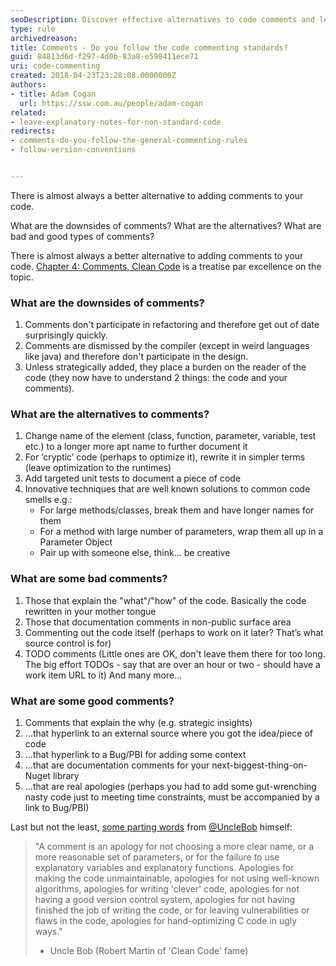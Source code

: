```yaml
---
seoDescription: Discover effective alternatives to code comments and learn how to write cleaner, maintainable code with insights from Clean Code and Robert Martin (Uncle Bob).
type: rule
archivedreason: 
title: Comments - Do you follow the code commenting standards?
guid: 84813d6d-f297-4d0b-83a8-e598411ece71
uri: code-commenting
created: 2018-04-23T23:28:08.0000000Z
authors:
- title: Adam Cogan
  url: https://ssw.com.au/people/adam-cogan
related:
- leave-explanatory-notes-for-non-standard-code
redirects:
- comments-do-you-follow-the-general-commenting-rules
- follow-version-conventions


---
```


There is almost always a better alternative to adding comments to your code.

What are the downsides of comments? What are the alternatives? What are bad and good types of comments?

<!--endintro-->

There is almost always a better alternative to adding comments to your code. [Chapter 4: Comments, Clean Code](https://www.amazon.ca/Clean-Code-Handbook-Software-Craftsmanship-ebook/dp/B001GSTOAM) is a treatise par excellence on the topic.

### What are the downsides of comments?

1. Comments don't participate in refactoring and therefore get out of date surprisingly quickly.
2. Comments are dismissed by the compiler (except in weird languages like java) and therefore don't participate in the design.
3. Unless strategically added, they place a burden on the reader of the code (they now have to understand 2 things: the code and your comments).

### What are the alternatives to comments?

1. Change name of the element (class, function, parameter, variable, test etc.) to a longer more apt name to further document it
2. For ‘cryptic’ code (perhaps to optimize it), rewrite it in simpler terms (leave optimization to the runtimes)
3. Add targeted unit tests to document a piece of code
4. Innovative techniques that are well known solutions to common code smells e.g.:
    * For large methods/classes, break them and have longer names for them
    * For a method with large number of parameters, wrap them all up in a Parameter Object
    * Pair up with someone else, think... be creative

### What are some **bad** comments?

1. Those that explain the "what"/"how" of the code. Basically the code rewritten in your mother tongue
2. Those that documentation comments in non-public surface area
3. Commenting out the code itself (perhaps to work on it later? That’s what source control is for)
4. TODO comments (Little ones are OK, don't leave them there for too long. The big effort TODOs - say that are over an hour or two - should have a work item URL to it)
   And many more...

### What are some **good** comments?

1. Comments that explain the why (e.g. strategic insights)
2. ...that hyperlink to an external source where you got the idea/piece of code
3. ...that hyperlink to a Bug/PBI for adding some context
4. ...that are documentation comments for your next-biggest-thing-on-Nuget library
5. ...that are real apologies (perhaps you had to add some gut-wrenching nasty code just to meeting time constraints, must be accompanied by a link to Bug/PBI)

Last but not the least, [some parting words](http://butunclebob.com/ArticleS.TimOttinger.ApologizeIncode) from [@UncleBob](https://twitter.com/unclebobmartin) himself:

> "A comment is an apology for not choosing a more clear name, or a more reasonable set of parameters, or for the failure to use explanatory variables and explanatory functions. Apologies for making the code unmaintainable, apologies for not using well-known algorithms, apologies for writing 'clever' code, apologies for not having a good version control system, apologies for not having finished the job of writing the code, or for leaving vulnerabilities or flaws in the code, apologies for hand-optimizing C code in ugly ways."
>
> * Uncle Bob (Robert Martin of 'Clean Code' fame)
